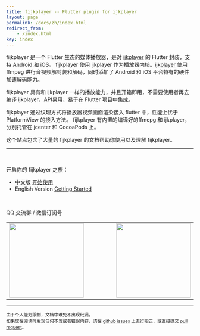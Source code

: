 ```yaml
---
title: fijkplayer -- Flutter plugin for ijkplayer
layout: page
permalink: /docs/zh/index.html
redirect_from:
    - /index.html
key: index
---
```



fijkplayer 是一个 Flutter 生态的媒体播放器，是对 [ijkplayer](https://github.com/befovy/ijkplayer) 的 Flutter 封装，支持 Android 和 iOS。
fijkplayer 使用 ijkplayer 作为播放器内核。[ijkplayer](https://github.com/bilibili/ijkplayer) 使用 ffmpeg 进行音视频解封装和解码，同时添加了 Android 和 iOS 平台特有的硬件加速解码能力。  

fijkplayer 具有和 ijkplayer 一样的播放能力，并且开箱即用，不需要使用者再去编译 ijkplayer，API易用，易于在 Flutter 项目中集成。

fijkplayer 通过纹理方式将播放器视频画面渲染接入 flutter 中，性能上优于 PlatformView 的接入方法。
fijkplayer 有内置的编译好的ffmepg 和 ijkplayer，分别托管在 jcenter 和 CocoaPods 上。

这个站点包含了大量的 fijkplayer 的文档帮助你使用以及理解 fijkplayer。

------

&nbsp; &nbsp;

开启你的 fijkplayer 之旅：

* 中文版 [开始使用](/docs/zh/install.html)  
* English Version [Getting Started](/docs/en/install.html)

<!-- * Read news, hints and tips on our [developer blog][]. -->
<!-- * Read the latest [release notes][]. -->
<!-- * Browse the library [Javadoc][]. -->
<!-- * Browse the source code for the [latest release][] and current [tip of tree][]. -->


&nbsp; &nbsp;

QQ 交流群 / 微信订阅号

<table>
  <tr>
    <td>
      <img src="/images/fijkplayer_qq_group.jpg"  height="200"/>
    </td>
    <td> &nbsp; &nbsp; &nbsp; </td>
    <td> &nbsp; &nbsp; &nbsp; </td>
    <td>
      <img src="/images/wechat.jpeg"  height="200"/>
    </td>
  </tr>
</table>


------

<span><small> 由于个人能力限制，文档中难免不出现纰漏。  
如果您在阅读时发现任何不当或者错误内容，请在 [github issues](https://github.com/befovy/fijkplayer/issues) 上进行指正，或直接提交 [pull request](https://github.com/befovy/fijkplayer/pulls)。 </small></span>
